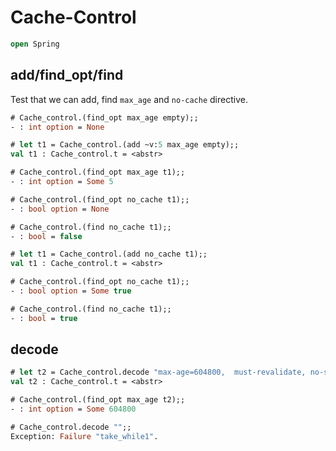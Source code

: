 # Cache-Control

```ocaml
open Spring
```

## add/find_opt/find

Test that we can add, find `max_age` and `no-cache` directive.

```ocaml
# Cache_control.(find_opt max_age empty);;
- : int option = None

# let t1 = Cache_control.(add ~v:5 max_age empty);;
val t1 : Cache_control.t = <abstr>

# Cache_control.(find_opt max_age t1);;
- : int option = Some 5

# Cache_control.(find_opt no_cache t1);;
- : bool option = None

# Cache_control.(find no_cache t1);;
- : bool = false

# let t1 = Cache_control.(add no_cache t1);;
val t1 : Cache_control.t = <abstr>

# Cache_control.(find_opt no_cache t1);;
- : bool option = Some true

# Cache_control.(find no_cache t1);;
- : bool = true
```

## decode

```ocaml
# let t2 = Cache_control.decode "max-age=604800,  must-revalidate, no-store, private,public";;
val t2 : Cache_control.t = <abstr>

# Cache_control.(find_opt max_age t2);;
- : int option = Some 604800

# Cache_control.decode "";;
Exception: Failure "take_while1".
```
